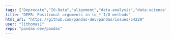 ```yaml
---
tags: ["Deprecate","IO-Data","alignment","data-analysis","data-science","flexible","pandas","python"]
title: "DEPR: Positional arguments in to_* I/O methods"
html_url: "https://github.com/pandas-dev/pandas/issues/54229"
user: "lithomas1"
repo: "pandas-dev/pandas"
---
```



